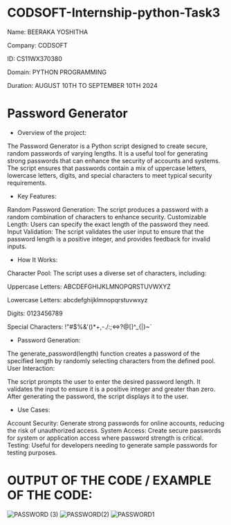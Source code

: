 # CODSOFT-Internship-python-Task3

Name: BEERAKA YOSHITHA

Company: CODSOFT

ID: CS11WX370380

Domain: PYTHON PROGRAMMING

Duration: AUGUST 10TH TO SEPTEMBER 10TH 2024

# Password Generator

- Overview of the project:

  
The Password Generator is a Python script designed to create secure, random passwords of varying lengths. It is a useful tool for generating strong passwords that can enhance the security of accounts and systems. The script ensures that passwords contain a mix of uppercase letters, lowercase letters, digits, and special characters to meet typical security requirements.
- Key Features:

  
Random Password Generation: The script produces a password with a random combination of characters to enhance security.
Customizable Length: Users can specify the exact length of the password they need.
Input Validation: The script validates the user input to ensure that the password length is a positive integer, and provides feedback for invalid inputs.
- How It Works:

  
Character Pool: The script uses a diverse set of characters, including:

Uppercase Letters: ABCDEFGHIJKLMNOPQRSTUVWXYZ

Lowercase Letters: abcdefghijklmnopqrstuvwxyz

Digits: 0123456789

Special Characters: !"#$%&'()*+,-./:;<=>?@[\]^_{|}~`


- Password Generation:

The generate_password(length) function creates a password of the specified length by randomly selecting characters from the defined pool.
User Interaction:

The script prompts the user to enter the desired password length.
It validates the input to ensure it is a positive integer and greater than zero.
After generating the password, the script displays it to the user.
- Use Cases:

  
Account Security: Generate strong passwords for online accounts, reducing the risk of unauthorized access.
System Access: Create secure passwords for system or application access where password strength is critical.
Testing: Useful for developers needing to generate sample passwords for testing purposes.

# OUTPUT OF THE CODE / EXAMPLE OF THE CODE:
![PASSWORD (3)](https://github.com/user-attachments/assets/b8fab671-fd50-475c-a5c7-c3ac9e9df74f)
![PASSWORD(2)](https://github.com/user-attachments/assets/c86799ef-6a98-4dba-8c62-aae17f4c2cea)
![PASSWORD1](https://github.com/user-attachments/assets/a37ce512-6d1c-4f8d-841a-c908a4c48179)

